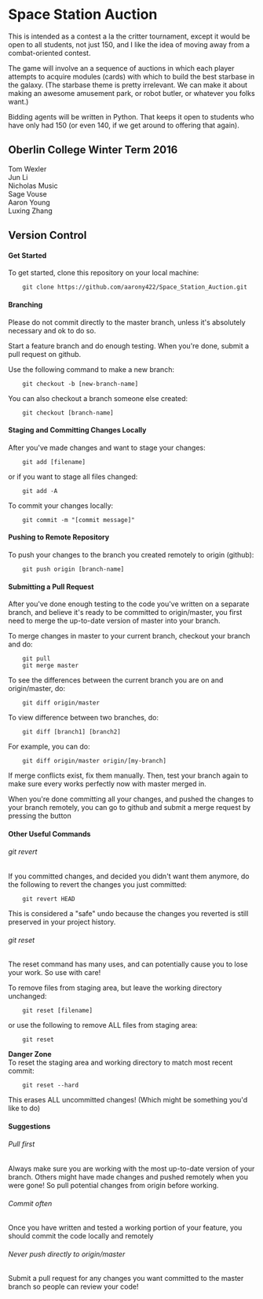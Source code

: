 # Space Station Auction
This is intended as a contest a la the critter tournament, except it would be open to all students, not just 150, and I like the idea of moving away from a combat-oriented contest.  

The game will involve an a sequence of auctions in which each player attempts to acquire modules (cards) with which to build the best starbase in the galaxy. (The starbase theme is pretty irrelevant.  We can make it about making an awesome amusement park, or robot butler, or whatever you folks want.)  

Bidding agents will be written in Python.  That keeps it open to students who have only had 150 (or even 140, if we get around to offering that again).  

## Oberlin College Winter Term 2016
Tom Wexler  
Jun Li  
Nicholas Music  
Sage Vouse  
Aaron Young  
Luxing Zhang  

## Version Control

#### Get Started
To get started, clone this repository on your local machine:

        git clone https://github.com/aarony422/Space_Station_Auction.git

#### Branching
Please do not commit directly to the master branch, unless it's absolutely necessary and ok to do so.

Start a feature branch and do enough testing. When you're done, submit a pull request on github.

Use the following command to make a new branch:

        git checkout -b [new-branch-name]
        
You can also checkout a branch someone else created:

        git checkout [branch-name]

#### Staging and Committing Changes Locally
After you've made changes and want to stage your changes:

        git add [filename]
        
or if you want to stage all files changed:

        git add -A
        
To commit your changes locally:

        git commit -m "[commit message]"

#### Pushing to Remote Repository
To push your changes to the branch you created remotely to origin (github):

        git push origin [branch-name]

#### Submitting a Pull Request
After you've done enough testing to the code you've written on a separate branch, and believe it's ready to be committed to origin/master, you first need to merge the up-to-date version of master into your branch.

To merge changes in master to your current branch, checkout your branch and do:

        git pull
        git merge master

To see the differences between the current branch you are on and origin/master, do:

        git diff origin/master
        
To view difference between two branches, do:

        git diff [branch1] [branch2]

For example, you can do:

        git diff origin/master origin/[my-branch]

If merge conflicts exist, fix them manually. Then, test your branch again to make sure every works perfectly now with master merged in.

When you're done committing all your changes, and pushed the changes to your branch remotely, you can go to github and submit a merge request by pressing the button

#### Other Useful Commands
###### git revert
If you committed changes, and decided you didn't want them anymore, do the following to revert the changes you just committed:

        git revert HEAD

This is considered a "safe" undo because the changes you reverted is still preserved in your project history.

###### git reset 
The reset command has many uses, and can potentially cause you to lose your work. So use with care!

To remove files from staging area, but leave the working directory unchanged:

        git reset [filename]

or use the following to remove ALL files from staging area:

        git reset
        
**Danger Zone**  
To reset the staging area and working directory to match most recent commit:

        git reset --hard
        
This erases ALL uncommitted changes! (Which might be something you'd like to do)

#### Suggestions
###### Pull first
Always make sure you are working with the most up-to-date version of your branch. Others might have made changes and pushed remotely when you were gone! So pull potential changes from origin before working.

###### Commit often
Once you have written and tested a working portion of your feature, you should commit the code locally and remotely

###### Never push directly to origin/master
Submit a pull request for any changes you want committed to the master branch so people can review your code!

